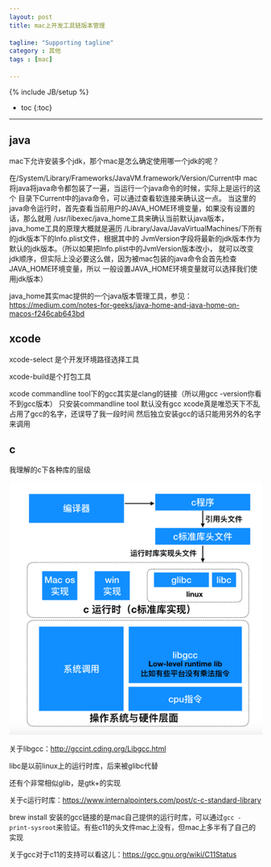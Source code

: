 ```yaml
---
layout: post
title: mac上开发工具链版本管理

tagline: "Supporting tagline"
category : 其他
tags : [mac]

---
```

{% include JB/setup %}

* toc
{:toc}

<hr />


## java

mac下允许安装多个jdk，那个mac是怎么确定使用哪一个jdk的呢？

在/System/Library/Frameworks/JavaVM.framework/Version/Current中
mac将java将java命令都包装了一遍，当运行一个java命令的时候，实际上是运行的这个
目录下Current中的java命令，可以通过查看软连接来确认这一点。
当这里的java命令运行时，首先查看当前用户的JAVA_HOME环境变量，如果没有设置的话，那么就用
/usr/libexec/java_home工具来确认当前默认java版本，java_home工具的原理大概就是遍历
/Library/Java/JavaVirtualMachines/下所有的jdk版本下的Info.plist文件，根据其中的
JvmVersion字段将最新的jdk版本作为默认的jdk版本。（所以如果把Info.plist中的JvmVersion版本改小，
就可以改变jdk顺序，但实际上没必要这么做，因为被mac包装的java命令会首先检查JAVA_HOME环境变量，所以
一般设置JAVA_HOME环境变量就可以选择我们使用jdk版本）

java_home其实mac提供的一个java版本管理工具，参见：https://medium.com/notes-for-geeks/java-home-and-java-home-on-macos-f246cab643bd


## xcode

xcode-select 是个开发环境路径选择工具

xcode-build是个打包工具

xcode commandline tool下的gcc其实是clang的链接（所以用gcc -version你看不到gcc版本） 只安装commandline tool 默认没有gcc
xcode真是唯恐天下不乱 占用了gcc的名字，还误导了我一段时间 然后独立安装gcc的话只能用另外的名字来调用


## c

我理解的c下各种库的层级

![img](/assets/resources/c-lib-hierarchy.png)

关于libgcc：http://gccint.cding.org/Libgcc.html

libc是以前linux上的运行时库，后来被glibc代替

还有个非常相似glib，是gtk+的实现

关于c运行时库：https://www.internalpointers.com/post/c-c-standard-library

brew install 安装的gcc链接的是mac自己提供的运行时库，可以通过`gcc -print-sysroot`来验证。有些c11的头文件mac上没有，但mac上多半有了自己的实现

关于gcc对于c11的支持可以看这儿：https://gcc.gnu.org/wiki/C11Status
